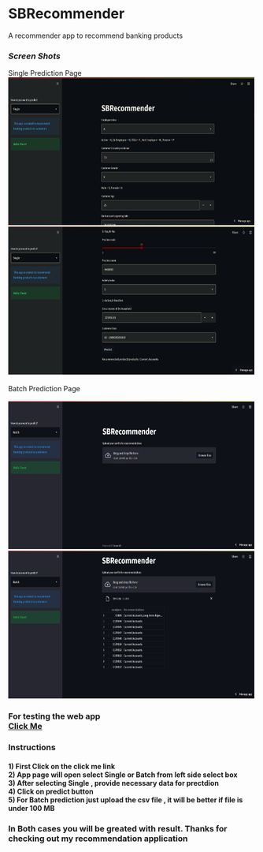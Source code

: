# SBRecommender
A recommender app to recommend banking products

### _Screen Shots_
<p float="left">
  Single Prediction Page<br>
  <img width="500px" height="300" src="https://github.com/ATinyLearner/SBRecommender/blob/2ef4ff22e13d66a0fde824689158b7fe9a313178/app1.png"/>
  <img width="500px" height="300" src="https://github.com/ATinyLearner/SBRecommender/blob/2ef4ff22e13d66a0fde824689158b7fe9a313178/app2.png"/>
  <br><br> Batch Prediction Page<br><br>
  <img width="500px" height="300" src="https://github.com/ATinyLearner/SBRecommender/blob/2ef4ff22e13d66a0fde824689158b7fe9a313178/app4.png"/>
  <img width="500px" height="300" src="https://github.com/ATinyLearner/SBRecommender/blob/2ef4ff22e13d66a0fde824689158b7fe9a313178/app5.png"/> 
  </p>
<h3> For testing the web app
 <br><a href="https://share.streamlit.io/atinylearner/sbrecommender/SBRecommender.py"> Click Me </a> <br>
<h3>Instructions<br>
<h4>1) First Click on the click me link <br> 2) App page will open select Single or Batch from left side select box <br> 3) After selecting Single , provide necessary data for prectdion <br> 4) Click on predict button <br>  5) For Batch prediction just upload the csv file , it will be better if file is under 100 MB
<br>
<h3>In Both cases you will be greated with result. Thanks for checking out my recommendation application
